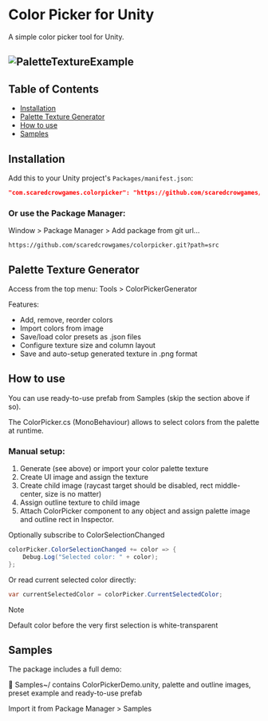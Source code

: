 # Color Picker for Unity

A simple color picker tool for Unity.

![PaletteTextureExample](https://github.com/user-attachments/assets/55bb70b8-3d85-41a2-8f23-d8c3ae6d0c23)
---
## Table of Contents
- [Installation](#installation)
- [Palette Texture Generator](#palette-texture-generator)
- [How to use](#how-to-use)
- [Samples](#samples)

## Installation

Add this to your Unity project's `Packages/manifest.json`:

```json
"com.scaredcrowgames.colorpicker": "https://github.com/scaredcrowgames/colorpicker.git"
```

### Or use the Package Manager:

Window > Package Manager > Add package from git url...
```link
https://github.com/scaredcrowgames/colorpicker.git?path=src
```

## Palette Texture Generator
Access from the top menu: Tools > ColorPickerGenerator

Features:
* Add, remove, reorder colors
* Import colors from image
* Save/load color presets as .json files
* Configure texture size and column layout
* Save and auto-setup generated texture in .png format

## How to use
You can use ready-to-use prefab from Samples (skip the section above if so).

The ColorPicker.cs (MonoBehaviour) allows to select colors from the palette at runtime.

### Manual setup:
1. Generate (see above) or import your color palette texture
2. Create UI image and assign the texture
3. Create child image (raycast target should be disabled, rect middle-center, size is no matter)
4. Assign outline texture to child image
5. Attach ColorPicker component to any object and assign palette image and outline rect in Inspector.

Optionally subscribe to ColorSelectionChanged

```csharp
colorPicker.ColorSelectionChanged += color => {
    Debug.Log("Selected color: " + color);
};
```
Or read current selected color directly:
```csharp
var currentSelectedColor = colorPicker.CurrentSelectedColor;
```
> [!NOTE]
> Default color before the very first selection is white-transparent

## Samples
The package includes a full demo:

📁 Samples~/ contains ColorPickerDemo.unity, palette and outline images, preset example and ready-to-use prefab

Import it from Package Manager > Samples

